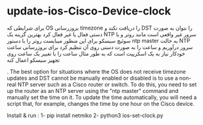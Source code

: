 # update-ios-Cisco-Device-clock
برای شرایطی که OS بروزرسانی timezone  را دریافت نکند و DST را نتوان به صورت دستی  فعال یا غیر فعال کرد بهترین گزینه یک NTP سرور غیر واقعی است مانند روتر و یا سوئیچ سیسکو 
برای این منظور میبایست روتر را با دستور ntp master  به حالت NTP سرور درآوریم
و ساعت را به صورت دستی روی آن تنظیم کرد
برای بروزرسانی ساعت خودکار نیاز به یک اسکریپت است که به طور مثال ساعت را با تغییر یک  ساعت روی تجهیز سیسکو اعمال کنه





.
The best option for situations where the OS does not receive timezone updates and DST cannot be manually enabled or disabled is to use a non-real NTP server such as a Cisco router or switch. 
To do this, you need to set up the router as an NTP server using the "ntp master" command and manually set the time on it. To update the time automatically, you will need a script that, for example, changes the time by one hour on the Cisco device.


Install & run :
1- pip install netmiko
2- python3 ios-set-clock.py
